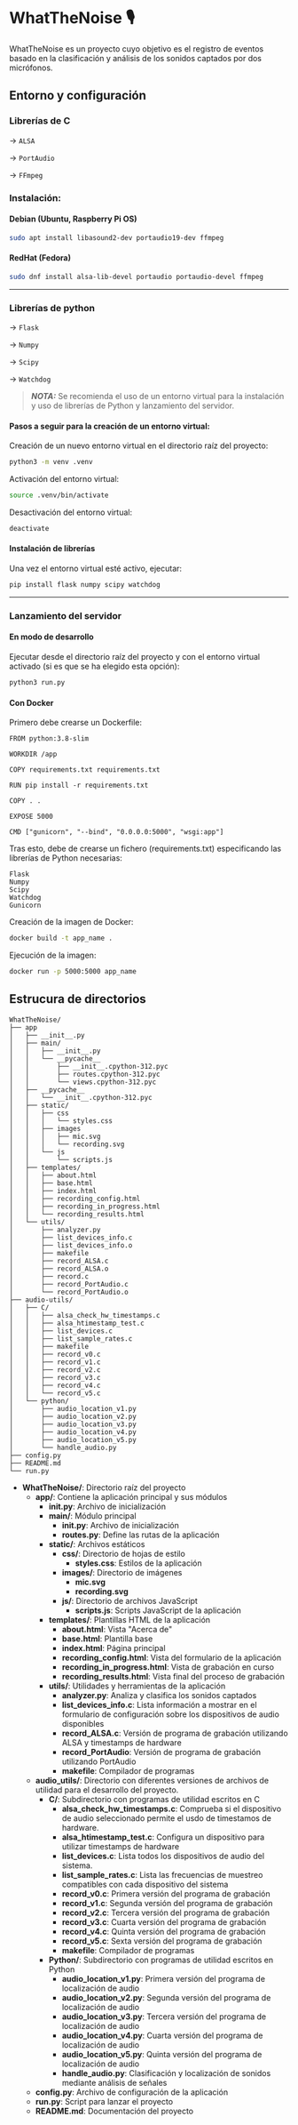 # WhatTheNoise 🎙️
WhatTheNoise es un proyecto cuyo objetivo es el registro de eventos basado en la clasificación y análisis de los sonidos captados por dos micrófonos. 

## Entorno y configuración
### Librerías de C
-> `ALSA`

-> `PortAudio`

-> `FFmpeg`
### Instalación:
#### Debian (Ubuntu, Raspberry Pi OS)
```sh
sudo apt install libasound2-dev portaudio19-dev ffmpeg
```
#### RedHat (Fedora)
```sh
sudo dnf install alsa-lib-devel portaudio portaudio-devel ffmpeg
```

---

### Librerías de python
-> `Flask` 

-> `Numpy` 

-> `Scipy` 

-> `Watchdog` 


> **_NOTA:_** Se recomienda el uso de un entorno virtual para la instalación y uso de librerías de Python y lanzamiento del servidor.
#### Pasos a seguir para la creación de un entorno virtual:
Creación de un nuevo entorno virtual en el directorio raíz del proyecto:
```sh
python3 -m venv .venv
```
Activación del entorno virtual:
```sh
source .venv/bin/activate
```
Desactivación del entorno virtual:
```sh 
deactivate
```
#### Instalación de librerías
Una vez el entorno virtual esté activo, ejecutar:
```sh
pip install flask numpy scipy watchdog
```
---

### Lanzamiento del servidor
#### En modo de desarrollo
Ejecutar desde el directorio raíz del proyecto y con el entorno virtual activado (si es que se ha elegido esta opción):
```sh
python3 run.py
```

#### Con Docker
Primero debe crearse un Dockerfile:
```docker
FROM python:3.8-slim 

WORKDIR /app 

COPY requirements.txt requirements.txt

RUN pip install -r requirements.txt 

COPY . .

EXPOSE 5000

CMD ["gunicorn", "--bind", "0.0.0.0:5000", "wsgi:app"]
```

Tras esto, debe de crearse un fichero (requirements.txt) especificando las librerías de Python necesarias:
```text
Flask
Numpy
Scipy
Watchdog
Gunicorn
```
Creación de la imagen de Docker:
```bash
docker build -t app_name .
```
Ejecución de la imagen:
```bash
docker run -p 5000:5000 app_name
```

## Estrucura de directorios
```plaintext
WhatTheNoise/
├── app
│   ├── __init__.py
│   ├── main/
│   │   ├── __init__.py
│   │   └── __pycache__
│   │       ├── __init__.cpython-312.pyc
│   │       ├── routes.cpython-312.pyc
│   │       └── views.cpython-312.pyc
│   ├── __pycache__
│   │   └── __init__.cpython-312.pyc
│   ├── static/
│   │   ├── css
│   │   │   └── styles.css
│   │   ├── images
│   │   │   ├── mic.svg
│   │   │   └── recording.svg
│   │   └── js
│   │       └── scripts.js
│   ├── templates/
│   │   ├── about.html
│   │   ├── base.html
│   │   ├── index.html
│   │   ├── recording_config.html
│   │   ├── recording_in_progress.html
│   │   └── recording_results.html
│   └── utils/
│       ├── analyzer.py
│       ├── list_devices_info.c
│       ├── list_devices_info.o
│       ├── makefile
│       ├── record_ALSA.c
│       ├── record_ALSA.o
│       ├── record.c
│       ├── record_PortAudio.c
│       └── record_PortAudio.o
├── audio-utils/
│   ├── C/
│   │   ├── alsa_check_hw_timestamps.c
│   │   ├── alsa_htimestamp_test.c
│   │   ├── list_devices.c
│   │   ├── list_sample_rates.c
│   │   ├── makefile
│   │   ├── record_v0.c
│   │   ├── record_v1.c
│   │   ├── record_v2.c
│   │   ├── record_v3.c
│   │   ├── record_v4.c
│   │   └── record_v5.c
│   └── python/
│       ├── audio_location_v1.py
│       ├── audio_location_v2.py
│       ├── audio_location_v3.py
│       ├── audio_location_v4.py
│       ├── audio_location_v5.py
│       └── handle_audio.py
├── config.py
├── README.md
└── run.py
```

- **WhatTheNoise/**: Directorio raíz del proyecto
  - **app/**: Contiene la aplicación principal y sus módulos
    - **__init__.py**: Archivo de inicialización
    - **main/**: Módulo principal
      - **__init__.py**: Archivo de inicialización
      - **routes.py**: Define las rutas de la aplicación
    - **static/**: Archivos estáticos 
      - **css/**: Directorio de hojas de estilo
        - **styles.css**: Estilos de la aplicación
      - **images/**: Directorio de imágenes
        - **mic.svg**
        - **recording.svg**
      - **js/**: Directorio de archivos JavaScript
        - **scripts.js**: Scripts JavaScript de la aplicación
    - **templates/**: Plantillas HTML de la aplicación
      - **about.html**: Vista "Acerca de"
      - **base.html**: Plantilla base
      - **index.html**: Página principal
      - **recording_config.html**: Vista del formulario de la aplicación
      - **recording_in_progress.html**: Vista de grabación en curso
      - **recording_results.html**: Vista final del proceso de grabación
    - **utils/**: Utilidades y herramientas de la aplicación
      - **analyzer.py**: Analiza y clasifica los sonidos captados
      - **list_devices_info.c**: Lista información a mostrar en el formulario de configuración sobre los dispositivos de audio disponibles
      - **record_ALSA.c**: Versión de programa de grabación utilizando ALSA y timestamps de hardware
      - **record_PortAudio**: Versión de programa de grabación utilizando PortAudio
      - **makefile**: Compilador de programas
  - **audio_utils/**: Directorio con diferentes versiones de archivos de utilidad para el desarrollo del proyecto.
    - **C/**: Subdirectorio con programas de utilidad escritos en C
      - **alsa_check_hw_timestamps.c**: Comprueba si el dispositivo de audio seleccionado permite el usdo de timestamos de hardware.
      - **alsa_htimestamp_test.c**: Configura un dispositivo para utilizar timestamps de hardware
      - **list_devices.c**: Lista todos los dispositivos de audio del sistema.
      - **list_sample_rates.c**: Lista las frecuencias de muestreo compatibles con cada dispositivo del sistema
      - **record_v0.c**: Primera versión del programa de grabación
      - **record_v1.c**: Segunda versión del programa de grabación
      - **record_v2.c**: Tercera versión del programa de grabación
      - **record_v3.c**: Cuarta versión del programa de grabación
      - **record_v4.c**: Quinta versión del programa de grabación
      - **record_v5.c**: Sexta versión del programa de grabación
      - **makefile**: Compilador de programas
    - **Python/**: Subdirectorio con programas de utilidad escritos en Python
      - **audio_location_v1.py**: Primera versión del programa de localización de audio
      - **audio_location_v2.py**: Segunda versión del programa de localización de audio
      - **audio_location_v3.py**: Tercera versión del programa de localización de audio
      - **audio_location_v4.py**: Cuarta versión del programa de localización de audio  
      - **audio_location_v5.py**: Quinta versión del programa de localización de audio 
      - **handle_audio.py**: Clasificación y localización de sonidos mediante análisis de señales
  - **config.py**: Archivo de configuración de la aplicación
  - **run.py**: Script para lanzar el proyecto
  - **README.md**: Documentación del proyecto